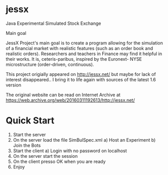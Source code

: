 # jessx
Java Experimental Simulated Stock Exchange

Main goal

JessX Project's main goal is to create a program allowing for the simulation of a financial market with realistic features (such as an order book and realistic orders). Researchers and teachers in Finance may find it helpful in their works. It is, ceteris-paribus, inspired by the Euronext- NYSE microstructure (order-driven, continuous). 

This project origially appeared on http://jessx.net/ but maybe for lack of interest disappeared..
I bring it to life again with sources of the latest 1.6 version 

The original website can be read on Internet Archive at https://web.archive.org/web/20160311192613/http://jessx.net/

# Quick Start

1) Start the server 
2) On the server load the file SimBulSpec.xml 
  a) Host an Experiment
  b) Join the Bots
5) Start the client
  a) Login with no password on localhost
7) On the server start the session
8) On the client presso OK when you are ready
9) Enjoy
